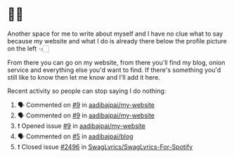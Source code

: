 # 👋🏻
<!--
**aadibajpai/aadibajpai** is a ✨ _special_ ✨ repository because its `README.md` (this file) appears on your GitHub profile.
-->
Another space for me to write about myself and I have no clue what to say because my website and what I do is already there below the profile picture on the left 👈🏻

From there you can go on my website, from there you'll find my blog, onion service and everything else you'd want to find.
If there's something you'd still like to know then let me know and I'll add it here.

Recent activity so people can stop saying I do nothing:
<!--START_SECTION:activity-->
1. 🗣 Commented on [#9](https://github.com//aadibajpai/my-website/issues/9) in [aadibajpai/my-website](https://github.com//aadibajpai/my-website)
2. 🗣 Commented on [#9](https://github.com//aadibajpai/my-website/issues/9) in [aadibajpai/my-website](https://github.com//aadibajpai/my-website)
3. ❗️ Opened issue [#9](https://github.com//aadibajpai/my-website/issues/9) in [aadibajpai/my-website](https://github.com//aadibajpai/my-website)
4. 🗣 Commented on [#5](https://github.com//aadibajpai/blog/issues/5) in [aadibajpai/blog](https://github.com//aadibajpai/blog)
5. ❗️ Closed issue [#2496](https://github.com//SwagLyrics/SwagLyrics-For-Spotify/issues/2496) in [SwagLyrics/SwagLyrics-For-Spotify](https://github.com//SwagLyrics/SwagLyrics-For-Spotify)
<!--END_SECTION:activity-->

